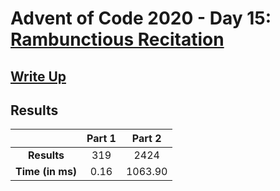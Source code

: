 # Advent of Code 2020 - Day 15: [Rambunctious Recitation](https://adventofcode.com/2020/day/15)

## [Write Up](https://codingap.github.io/advent-of-code/writeups/2020/day15)
## Results
|| **Part 1** | **Part 2** |
|:--:|:---:|:---:|
| **Results** | 319 | 2424 |
| **Time (in ms)** | 0.16 | 1063.90 |
